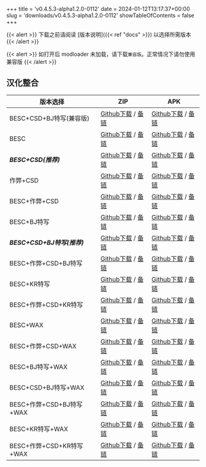 
+++
title = 'v0.4.5.3-alpha1.2.0-0112'
date = 2024-01-12T13:17:37+00:00
slug = 'downloads/v0.4.5.3-alpha1.2.0-0112'
showTableOfContents = false
+++

{{< alert >}}
下载之前请阅读 [版本说明]({{< ref "docs" >}}) 以选择所需版本
{{< /alert >}}


{{< alert >}}
如打开后 modloader 未加载，请下载`兼容版`。正常情况下请勿使用兼容版
{{< /alert >}}

## 汉化整合

|         版本选择          |                                                                                                                                                                            ZIP                                                                                                                                                                             |                                                                                                                                                                            APK                                                                                                                                                                             |
|---------------------------|------------------------------------------------------------------------------------------------------------------------------------------------------------------------------------------------------------------------------------------------------------------------------------------------------------------------------------------------------------|------------------------------------------------------------------------------------------------------------------------------------------------------------------------------------------------------------------------------------------------------------------------------------------------------------------------------------------------------------|
|BESC+CSD+BJ特写(兼容版)    |[Github下载](https://github.com/DoL-Lyra/Lyra/releases/download/v0.4.5.3-alpha1.2.0-0112/DoL-0.4.5.3-Lyra-a1.2.0-polyfill-besc-cheat-csd-sideviewbj-0112.zip ) / [备链](https://mirror.ghproxy.com/https://github.com/DoL-Lyra/Lyra/releases/download/v0.4.5.3-alpha1.2.0-0112/DoL-0.4.5.3-Lyra-a1.2.0-polyfill-besc-cheat-csd-sideviewbj-0112.zip )|[Github下载](https://github.com/DoL-Lyra/Lyra/releases/download/v0.4.5.3-alpha1.2.0-0112/DoL-0.4.5.3-Lyra-a1.2.0-polyfill-besc-cheat-csd-sideviewbj-0112.apk ) / [备链](https://mirror.ghproxy.com/https://github.com/DoL-Lyra/Lyra/releases/download/v0.4.5.3-alpha1.2.0-0112/DoL-0.4.5.3-Lyra-a1.2.0-polyfill-besc-cheat-csd-sideviewbj-0112.apk )|
|BESC                       |[Github下载](https://github.com/DoL-Lyra/Lyra/releases/download/v0.4.5.3-alpha1.2.0-0112/DoL-0.4.5.3-Lyra-a1.2.0-besc-0112.zip ) / [备链](https://mirror.ghproxy.com/https://github.com/DoL-Lyra/Lyra/releases/download/v0.4.5.3-alpha1.2.0-0112/DoL-0.4.5.3-Lyra-a1.2.0-besc-0112.zip )                                                            |[Github下载](https://github.com/DoL-Lyra/Lyra/releases/download/v0.4.5.3-alpha1.2.0-0112/DoL-0.4.5.3-Lyra-a1.2.0-besc-0112.apk ) / [备链](https://mirror.ghproxy.com/https://github.com/DoL-Lyra/Lyra/releases/download/v0.4.5.3-alpha1.2.0-0112/DoL-0.4.5.3-Lyra-a1.2.0-besc-0112.apk )                                                            |
|***BESC+CSD(推荐)***       |[Github下载](https://github.com/DoL-Lyra/Lyra/releases/download/v0.4.5.3-alpha1.2.0-0112/DoL-0.4.5.3-Lyra-a1.2.0-besc-csd-0112.zip ) / [备链](https://mirror.ghproxy.com/https://github.com/DoL-Lyra/Lyra/releases/download/v0.4.5.3-alpha1.2.0-0112/DoL-0.4.5.3-Lyra-a1.2.0-besc-csd-0112.zip )                                                    |[Github下载](https://github.com/DoL-Lyra/Lyra/releases/download/v0.4.5.3-alpha1.2.0-0112/DoL-0.4.5.3-Lyra-a1.2.0-besc-csd-0112.apk ) / [备链](https://mirror.ghproxy.com/https://github.com/DoL-Lyra/Lyra/releases/download/v0.4.5.3-alpha1.2.0-0112/DoL-0.4.5.3-Lyra-a1.2.0-besc-csd-0112.apk )                                                    |
|作弊+CSD                   |[Github下载](https://github.com/DoL-Lyra/Lyra/releases/download/v0.4.5.3-alpha1.2.0-0112/DoL-0.4.5.3-Lyra-a1.2.0-cheat-csd-0112.zip ) / [备链](https://mirror.ghproxy.com/https://github.com/DoL-Lyra/Lyra/releases/download/v0.4.5.3-alpha1.2.0-0112/DoL-0.4.5.3-Lyra-a1.2.0-cheat-csd-0112.zip )                                                  |[Github下载](https://github.com/DoL-Lyra/Lyra/releases/download/v0.4.5.3-alpha1.2.0-0112/DoL-0.4.5.3-Lyra-a1.2.0-cheat-csd-0112.apk ) / [备链](https://mirror.ghproxy.com/https://github.com/DoL-Lyra/Lyra/releases/download/v0.4.5.3-alpha1.2.0-0112/DoL-0.4.5.3-Lyra-a1.2.0-cheat-csd-0112.apk )                                                  |
|BESC+作弊+CSD              |[Github下载](https://github.com/DoL-Lyra/Lyra/releases/download/v0.4.5.3-alpha1.2.0-0112/DoL-0.4.5.3-Lyra-a1.2.0-besc-cheat-csd-0112.zip ) / [备链](https://mirror.ghproxy.com/https://github.com/DoL-Lyra/Lyra/releases/download/v0.4.5.3-alpha1.2.0-0112/DoL-0.4.5.3-Lyra-a1.2.0-besc-cheat-csd-0112.zip )                                        |[Github下载](https://github.com/DoL-Lyra/Lyra/releases/download/v0.4.5.3-alpha1.2.0-0112/DoL-0.4.5.3-Lyra-a1.2.0-besc-cheat-csd-0112.apk ) / [备链](https://mirror.ghproxy.com/https://github.com/DoL-Lyra/Lyra/releases/download/v0.4.5.3-alpha1.2.0-0112/DoL-0.4.5.3-Lyra-a1.2.0-besc-cheat-csd-0112.apk )                                        |
|BESC+BJ特写                |[Github下载](https://github.com/DoL-Lyra/Lyra/releases/download/v0.4.5.3-alpha1.2.0-0112/DoL-0.4.5.3-Lyra-a1.2.0-besc-sideviewbj-0112.zip ) / [备链](https://mirror.ghproxy.com/https://github.com/DoL-Lyra/Lyra/releases/download/v0.4.5.3-alpha1.2.0-0112/DoL-0.4.5.3-Lyra-a1.2.0-besc-sideviewbj-0112.zip )                                      |[Github下载](https://github.com/DoL-Lyra/Lyra/releases/download/v0.4.5.3-alpha1.2.0-0112/DoL-0.4.5.3-Lyra-a1.2.0-besc-sideviewbj-0112.apk ) / [备链](https://mirror.ghproxy.com/https://github.com/DoL-Lyra/Lyra/releases/download/v0.4.5.3-alpha1.2.0-0112/DoL-0.4.5.3-Lyra-a1.2.0-besc-sideviewbj-0112.apk )                                      |
|***BESC+CSD+BJ特写(推荐)***|[Github下载](https://github.com/DoL-Lyra/Lyra/releases/download/v0.4.5.3-alpha1.2.0-0112/DoL-0.4.5.3-Lyra-a1.2.0-besc-csd-sideviewbj-0112.zip ) / [备链](https://mirror.ghproxy.com/https://github.com/DoL-Lyra/Lyra/releases/download/v0.4.5.3-alpha1.2.0-0112/DoL-0.4.5.3-Lyra-a1.2.0-besc-csd-sideviewbj-0112.zip )                              |[Github下载](https://github.com/DoL-Lyra/Lyra/releases/download/v0.4.5.3-alpha1.2.0-0112/DoL-0.4.5.3-Lyra-a1.2.0-besc-csd-sideviewbj-0112.apk ) / [备链](https://mirror.ghproxy.com/https://github.com/DoL-Lyra/Lyra/releases/download/v0.4.5.3-alpha1.2.0-0112/DoL-0.4.5.3-Lyra-a1.2.0-besc-csd-sideviewbj-0112.apk )                              |
|BESC+作弊+CSD+BJ特写       |[Github下载](https://github.com/DoL-Lyra/Lyra/releases/download/v0.4.5.3-alpha1.2.0-0112/DoL-0.4.5.3-Lyra-a1.2.0-besc-cheat-csd-sideviewbj-0112.zip ) / [备链](https://mirror.ghproxy.com/https://github.com/DoL-Lyra/Lyra/releases/download/v0.4.5.3-alpha1.2.0-0112/DoL-0.4.5.3-Lyra-a1.2.0-besc-cheat-csd-sideviewbj-0112.zip )                  |[Github下载](https://github.com/DoL-Lyra/Lyra/releases/download/v0.4.5.3-alpha1.2.0-0112/DoL-0.4.5.3-Lyra-a1.2.0-besc-cheat-csd-sideviewbj-0112.apk ) / [备链](https://mirror.ghproxy.com/https://github.com/DoL-Lyra/Lyra/releases/download/v0.4.5.3-alpha1.2.0-0112/DoL-0.4.5.3-Lyra-a1.2.0-besc-cheat-csd-sideviewbj-0112.apk )                  |
|BESC+KR特写                |[Github下载](https://github.com/DoL-Lyra/Lyra/releases/download/v0.4.5.3-alpha1.2.0-0112/DoL-0.4.5.3-Lyra-a1.2.0-besc-sideviewkr-0112.zip ) / [备链](https://mirror.ghproxy.com/https://github.com/DoL-Lyra/Lyra/releases/download/v0.4.5.3-alpha1.2.0-0112/DoL-0.4.5.3-Lyra-a1.2.0-besc-sideviewkr-0112.zip )                                      |[Github下载](https://github.com/DoL-Lyra/Lyra/releases/download/v0.4.5.3-alpha1.2.0-0112/DoL-0.4.5.3-Lyra-a1.2.0-besc-sideviewkr-0112.apk ) / [备链](https://mirror.ghproxy.com/https://github.com/DoL-Lyra/Lyra/releases/download/v0.4.5.3-alpha1.2.0-0112/DoL-0.4.5.3-Lyra-a1.2.0-besc-sideviewkr-0112.apk )                                      |
|BESC+作弊+CSD+KR特写       |[Github下载](https://github.com/DoL-Lyra/Lyra/releases/download/v0.4.5.3-alpha1.2.0-0112/DoL-0.4.5.3-Lyra-a1.2.0-besc-cheat-csd-sideviewkr-0112.zip ) / [备链](https://mirror.ghproxy.com/https://github.com/DoL-Lyra/Lyra/releases/download/v0.4.5.3-alpha1.2.0-0112/DoL-0.4.5.3-Lyra-a1.2.0-besc-cheat-csd-sideviewkr-0112.zip )                  |[Github下载](https://github.com/DoL-Lyra/Lyra/releases/download/v0.4.5.3-alpha1.2.0-0112/DoL-0.4.5.3-Lyra-a1.2.0-besc-cheat-csd-sideviewkr-0112.apk ) / [备链](https://mirror.ghproxy.com/https://github.com/DoL-Lyra/Lyra/releases/download/v0.4.5.3-alpha1.2.0-0112/DoL-0.4.5.3-Lyra-a1.2.0-besc-cheat-csd-sideviewkr-0112.apk )                  |
|BESC+WAX                   |[Github下载](https://github.com/DoL-Lyra/Lyra/releases/download/v0.4.5.3-alpha1.2.0-0112/DoL-0.4.5.3-Lyra-a1.2.0-besc-wax-0112.zip ) / [备链](https://mirror.ghproxy.com/https://github.com/DoL-Lyra/Lyra/releases/download/v0.4.5.3-alpha1.2.0-0112/DoL-0.4.5.3-Lyra-a1.2.0-besc-wax-0112.zip )                                                    |[Github下载](https://github.com/DoL-Lyra/Lyra/releases/download/v0.4.5.3-alpha1.2.0-0112/DoL-0.4.5.3-Lyra-a1.2.0-besc-wax-0112.apk ) / [备链](https://mirror.ghproxy.com/https://github.com/DoL-Lyra/Lyra/releases/download/v0.4.5.3-alpha1.2.0-0112/DoL-0.4.5.3-Lyra-a1.2.0-besc-wax-0112.apk )                                                    |
|BESC+作弊+CSD+WAX          |[Github下载](https://github.com/DoL-Lyra/Lyra/releases/download/v0.4.5.3-alpha1.2.0-0112/DoL-0.4.5.3-Lyra-a1.2.0-besc-wax-cheat-csd-0112.zip ) / [备链](https://mirror.ghproxy.com/https://github.com/DoL-Lyra/Lyra/releases/download/v0.4.5.3-alpha1.2.0-0112/DoL-0.4.5.3-Lyra-a1.2.0-besc-wax-cheat-csd-0112.zip )                                |[Github下载](https://github.com/DoL-Lyra/Lyra/releases/download/v0.4.5.3-alpha1.2.0-0112/DoL-0.4.5.3-Lyra-a1.2.0-besc-wax-cheat-csd-0112.apk ) / [备链](https://mirror.ghproxy.com/https://github.com/DoL-Lyra/Lyra/releases/download/v0.4.5.3-alpha1.2.0-0112/DoL-0.4.5.3-Lyra-a1.2.0-besc-wax-cheat-csd-0112.apk )                                |
|BESC+BJ特写+WAX            |[Github下载](https://github.com/DoL-Lyra/Lyra/releases/download/v0.4.5.3-alpha1.2.0-0112/DoL-0.4.5.3-Lyra-a1.2.0-besc-wax-sideviewbj-0112.zip ) / [备链](https://mirror.ghproxy.com/https://github.com/DoL-Lyra/Lyra/releases/download/v0.4.5.3-alpha1.2.0-0112/DoL-0.4.5.3-Lyra-a1.2.0-besc-wax-sideviewbj-0112.zip )                              |[Github下载](https://github.com/DoL-Lyra/Lyra/releases/download/v0.4.5.3-alpha1.2.0-0112/DoL-0.4.5.3-Lyra-a1.2.0-besc-wax-sideviewbj-0112.apk ) / [备链](https://mirror.ghproxy.com/https://github.com/DoL-Lyra/Lyra/releases/download/v0.4.5.3-alpha1.2.0-0112/DoL-0.4.5.3-Lyra-a1.2.0-besc-wax-sideviewbj-0112.apk )                              |
|BESC+CSD+BJ特写+WAX        |[Github下载](https://github.com/DoL-Lyra/Lyra/releases/download/v0.4.5.3-alpha1.2.0-0112/DoL-0.4.5.3-Lyra-a1.2.0-besc-wax-csd-sideviewbj-0112.zip ) / [备链](https://mirror.ghproxy.com/https://github.com/DoL-Lyra/Lyra/releases/download/v0.4.5.3-alpha1.2.0-0112/DoL-0.4.5.3-Lyra-a1.2.0-besc-wax-csd-sideviewbj-0112.zip )                      |[Github下载](https://github.com/DoL-Lyra/Lyra/releases/download/v0.4.5.3-alpha1.2.0-0112/DoL-0.4.5.3-Lyra-a1.2.0-besc-wax-csd-sideviewbj-0112.apk ) / [备链](https://mirror.ghproxy.com/https://github.com/DoL-Lyra/Lyra/releases/download/v0.4.5.3-alpha1.2.0-0112/DoL-0.4.5.3-Lyra-a1.2.0-besc-wax-csd-sideviewbj-0112.apk )                      |
|BESC+作弊+CSD+BJ特写+WAX   |[Github下载](https://github.com/DoL-Lyra/Lyra/releases/download/v0.4.5.3-alpha1.2.0-0112/DoL-0.4.5.3-Lyra-a1.2.0-besc-wax-cheat-csd-sideviewbj-0112.zip ) / [备链](https://mirror.ghproxy.com/https://github.com/DoL-Lyra/Lyra/releases/download/v0.4.5.3-alpha1.2.0-0112/DoL-0.4.5.3-Lyra-a1.2.0-besc-wax-cheat-csd-sideviewbj-0112.zip )          |[Github下载](https://github.com/DoL-Lyra/Lyra/releases/download/v0.4.5.3-alpha1.2.0-0112/DoL-0.4.5.3-Lyra-a1.2.0-besc-wax-cheat-csd-sideviewbj-0112.apk ) / [备链](https://mirror.ghproxy.com/https://github.com/DoL-Lyra/Lyra/releases/download/v0.4.5.3-alpha1.2.0-0112/DoL-0.4.5.3-Lyra-a1.2.0-besc-wax-cheat-csd-sideviewbj-0112.apk )          |
|BESC+KR特写+WAX            |[Github下载](https://github.com/DoL-Lyra/Lyra/releases/download/v0.4.5.3-alpha1.2.0-0112/DoL-0.4.5.3-Lyra-a1.2.0-besc-wax-sideviewkr-0112.zip ) / [备链](https://mirror.ghproxy.com/https://github.com/DoL-Lyra/Lyra/releases/download/v0.4.5.3-alpha1.2.0-0112/DoL-0.4.5.3-Lyra-a1.2.0-besc-wax-sideviewkr-0112.zip )                              |[Github下载](https://github.com/DoL-Lyra/Lyra/releases/download/v0.4.5.3-alpha1.2.0-0112/DoL-0.4.5.3-Lyra-a1.2.0-besc-wax-sideviewkr-0112.apk ) / [备链](https://mirror.ghproxy.com/https://github.com/DoL-Lyra/Lyra/releases/download/v0.4.5.3-alpha1.2.0-0112/DoL-0.4.5.3-Lyra-a1.2.0-besc-wax-sideviewkr-0112.apk )                              |
|BESC+作弊+CSD+KR特写+WAX   |[Github下载](https://github.com/DoL-Lyra/Lyra/releases/download/v0.4.5.3-alpha1.2.0-0112/DoL-0.4.5.3-Lyra-a1.2.0-besc-wax-cheat-csd-sideviewkr-0112.zip ) / [备链](https://mirror.ghproxy.com/https://github.com/DoL-Lyra/Lyra/releases/download/v0.4.5.3-alpha1.2.0-0112/DoL-0.4.5.3-Lyra-a1.2.0-besc-wax-cheat-csd-sideviewkr-0112.zip )          |[Github下载](https://github.com/DoL-Lyra/Lyra/releases/download/v0.4.5.3-alpha1.2.0-0112/DoL-0.4.5.3-Lyra-a1.2.0-besc-wax-cheat-csd-sideviewkr-0112.apk ) / [备链](https://mirror.ghproxy.com/https://github.com/DoL-Lyra/Lyra/releases/download/v0.4.5.3-alpha1.2.0-0112/DoL-0.4.5.3-Lyra-a1.2.0-besc-wax-cheat-csd-sideviewkr-0112.apk )          |
